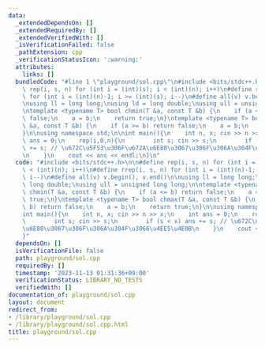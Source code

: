 ```yaml
---
data:
  _extendedDependsOn: []
  _extendedRequiredBy: []
  _extendedVerifiedWith: []
  _isVerificationFailed: false
  _pathExtension: cpp
  _verificationStatusIcon: ':warning:'
  attributes:
    links: []
  bundledCode: "#line 1 \"playground/sol.cpp\"\n#include <bits/stdc++.h>\n\n#define\
    \ rep(i, s, n) for (int i = (int)(s); i < (int)(n); i++)\n#define rrep(i, s, n)\
    \ for (int i = (int)(n)-1; i >= (int)(s); i--)\n#define all(v) v.begin(), v.end()\n\
    \nusing ll = long long;\nusing ld = long double;\nusing ull = unsigned long long;\n\
    \ntemplate <typename T> bool chmin(T &a, const T &b) {\n    if (a <= b) return\
    \ false;\n    a = b;\n    return true;\n}\ntemplate <typename T> bool chmax(T\
    \ &a, const T &b) {\n    if (a >= b) return false;\n    a = b;\n    return true;\n\
    }\n\nusing namespace std;\n\nint main(){\n    int n, x; cin >> n >> x;\n    int\
    \ ans = 0;\n    rep(i,0,n){\n        int s; cin >> s;\n        if (s < x) ans\
    \ += s; // \u672C\u5F53\u306F\u672A\u6E80\u3067\u306F\u306A\u304F\u3066\u4EE5\u4E0B\
    \n    }\n    cout << ans << endl;\n}\n"
  code: "#include <bits/stdc++.h>\n\n#define rep(i, s, n) for (int i = (int)(s); i\
    \ < (int)(n); i++)\n#define rrep(i, s, n) for (int i = (int)(n)-1; i >= (int)(s);\
    \ i--)\n#define all(v) v.begin(), v.end()\n\nusing ll = long long;\nusing ld =\
    \ long double;\nusing ull = unsigned long long;\n\ntemplate <typename T> bool\
    \ chmin(T &a, const T &b) {\n    if (a <= b) return false;\n    a = b;\n    return\
    \ true;\n}\ntemplate <typename T> bool chmax(T &a, const T &b) {\n    if (a >=\
    \ b) return false;\n    a = b;\n    return true;\n}\n\nusing namespace std;\n\n\
    int main(){\n    int n, x; cin >> n >> x;\n    int ans = 0;\n    rep(i,0,n){\n\
    \        int s; cin >> s;\n        if (s < x) ans += s; // \u672C\u5F53\u306F\u672A\
    \u6E80\u3067\u306F\u306A\u304F\u3066\u4EE5\u4E0B\n    }\n    cout << ans << endl;\n\
    }"
  dependsOn: []
  isVerificationFile: false
  path: playground/sol.cpp
  requiredBy: []
  timestamp: '2023-11-13 01:31:36+09:00'
  verificationStatus: LIBRARY_NO_TESTS
  verifiedWith: []
documentation_of: playground/sol.cpp
layout: document
redirect_from:
- /library/playground/sol.cpp
- /library/playground/sol.cpp.html
title: playground/sol.cpp
---
```

